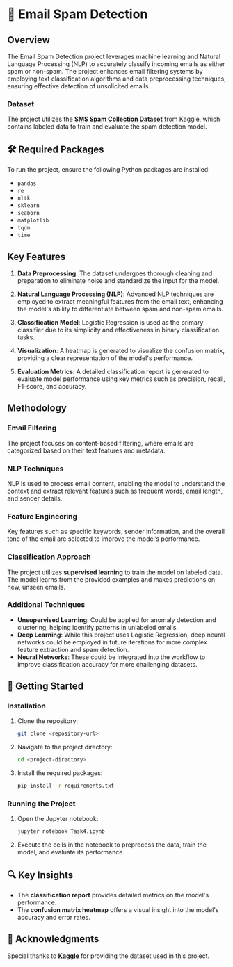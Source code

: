 # 📧 Email Spam Detection

## Overview
The Email Spam Detection project leverages machine learning and Natural Language Processing (NLP) to accurately classify incoming emails as either spam or non-spam. The project enhances email filtering systems by employing text classification algorithms and data preprocessing techniques, ensuring effective detection of unsolicited emails.

### Dataset
The project utilizes the **[SMS Spam Collection Dataset](https://github.com/devgupta2619/Spam_email_detection/raw/refs/heads/main/spam.csv)** from Kaggle, which contains labeled data to train and evaluate the spam detection model.

## 🛠️ Required Packages
To run the project, ensure the following Python packages are installed:

- `pandas`  
- `re`  
- `nltk`  
- `sklearn`  
- `seaborn`  
- `matplotlib`  
- `tqdm`  
- `time`

## Key Features

1. **Data Preprocessing**: The dataset undergoes thorough cleaning and preparation to eliminate noise and standardize the input for the model.
   
2. **Natural Language Processing (NLP)**: Advanced NLP techniques are employed to extract meaningful features from the email text, enhancing the model's ability to differentiate between spam and non-spam emails.
   
3. **Classification Model**: Logistic Regression is used as the primary classifier due to its simplicity and effectiveness in binary classification tasks.
   
4. **Visualization**: A heatmap is generated to visualize the confusion matrix, providing a clear representation of the model's performance.
   
5. **Evaluation Metrics**: A detailed classification report is generated to evaluate model performance using key metrics such as precision, recall, F1-score, and accuracy.

## Methodology

### Email Filtering
The project focuses on content-based filtering, where emails are categorized based on their text features and metadata.

### NLP Techniques
NLP is used to process email content, enabling the model to understand the context and extract relevant features such as frequent words, email length, and sender details.

### Feature Engineering
Key features such as specific keywords, sender information, and the overall tone of the email are selected to improve the model’s performance.

### Classification Approach
The project utilizes **supervised learning** to train the model on labeled data. The model learns from the provided examples and makes predictions on new, unseen emails.

### Additional Techniques
- **Unsupervised Learning**: Could be applied for anomaly detection and clustering, helping identify patterns in unlabeled emails.
- **Deep Learning**: While this project uses Logistic Regression, deep neural networks could be employed in future iterations for more complex feature extraction and spam detection.
- **Neural Networks**: These could be integrated into the workflow to improve classification accuracy for more challenging datasets.

## 🚀 Getting Started

### Installation

1. Clone the repository:
   ```bash
   git clone <repository-url>
   ```

2. Navigate to the project directory:
   ```bash
   cd <project-directory>
   ```

3. Install the required packages:
   ```bash
   pip install -r requirements.txt
   ```

### Running the Project

1. Open the Jupyter notebook:
   ```bash
   jupyter notebook Task4.ipynb
   ```

2. Execute the cells in the notebook to preprocess the data, train the model, and evaluate its performance.

## 🔍 Key Insights

- The **classification report** provides detailed metrics on the model's performance.
- The **confusion matrix heatmap** offers a visual insight into the model's accuracy and error rates.

## 🙏 Acknowledgments
Special thanks to **[Kaggle](https://www.kaggle.com/datasets/uciml/sms-spam-collection-dataset/code)** for providing the dataset used in this project.

